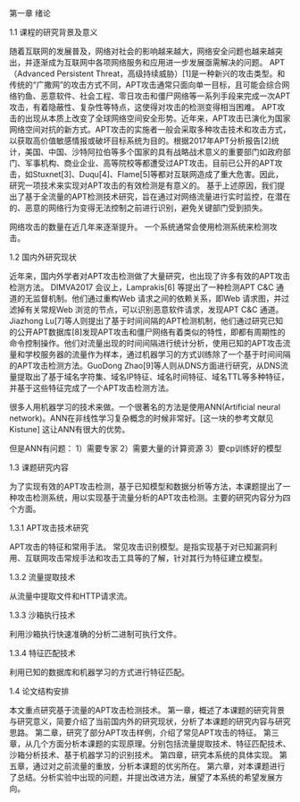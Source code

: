 第一章 绪论

1.1 课程的研究背景及意义

随着互联网的发展普及，网络对社会的影响越来越大，网络安全问题也越来越突出，并逐渐成为互联网中各项网络服务和应用进一步发展亟需解决的问题。
APT（Advanced Persistent Threat，高级持续威胁）[1]是一种新兴的攻击类型。和传统的“广撒网”的攻击方式不同，APT攻击通常只面向单一目标，且可能会综合网络钓鱼、恶意软件、社会工程、零日攻击和僵尸网络等一系列手段来完成一次APT攻击，有着隐蔽性、复杂性等特点，这使得对攻击的检测变得相当困难。
APT攻击的出现从本质上改变了全球网络空间安全形势。近年来，APT攻击已演化为国家网络空间对抗的新方式。APT攻击的实施者一般会采取多种攻击技术和攻击方式，以获取高价值敏感情报或破坏目标系统为目的。根据2017年APT分析报告[2]统计，美国、中国、沙特阿拉伯等多个国家的具有战略战术意义的重要部门如政府部门、军事机构、商业企业、高等院校等都遭受过APT攻击。目前已公开的APT攻击，如Stuxnet[3]、Duqu[4]、Flame[5]等都对互联网造成了重大危害。因此，研究一项技术来实现对APT攻击的有效检测是有意义的。
基于上述原因，我们提出了基于全流量的APT检测技术研究，旨在通过对网络流量进行实时监控，在潜在的、恶意的网络行为变得无法控制之前进行识别，避免关键部门受到损失。


网络攻击的数量在近几年来逐渐提升。
一个系统通常会使用检测系统来检测攻击。

1.2 国内外研究现状

近年来，国内外学者对APT攻击检测做了大量研究，也出现了许多有效的APT攻击检测方法。
DIMVA2017 会议上，Lamprakis[6] 等提出了一种检测APT C&C 通道的无监督机制。他们通过重构Web 请求之间的依赖关系，即Web 请求图，并过滤掉有关常规Web 浏览的节点，可以识别恶意软件请求，发现APT C&C 通道。Jiazhong Lu[7]等人则提出了基于时间间隔的APT检测机制，他们通过研究已知的公开APT数据库[8]发现APT攻击和僵尸网络有着类似的特性，即都有周期性的命令控制操作。他们对流量出现的时间间隔进行统计分析，使用已知的APT攻击流量和学校服务器的流量作为样本，通过机器学习的方式训练除了一个基于时间间隔的APT攻击检测方法。GuoDong Zhao[9]等人则从DNS方面进行研究，从DNS流量提取出了基于域名字符集、域名IP特征、域名时间特征、域名TTL等多种特征，并基于这些特征完成了一个APT攻击检测方法。


很多人用机器学习的技术来做。一个很著名的方法是使用ANN(Artificial neural network)。ANN在非线性学习复杂概念的时候非常好。[这一块的参考文献见Kistune]
这让ANN有很大的优势。

但是ANN有问题：
1）需要专家
2）需要大量的计算资源
3）要cp训练好的模型

1.3 课题研究内容

为了实现有效的APT攻击检测，基于已知模型和数据分析等方法，本课题提出了一种攻击检测系统，用以实现基于流量分析的APT攻击检测。主要的研究内容分为四个方面。

1.3.1 APT攻击技术研究

APT攻击的特征和常用手法。
常见攻击识别模型。是指实现基于对已知漏洞利用、互联网攻击常规手法和攻击工具等的了解，针对其行为特征建立模型。

1.3.2 流量提取技术

从流量中提取文件和HTTP请求流。

1.3.3 沙箱执行技术

利用沙箱执行快速准确的分析二进制可执行文件。

1.3.4 特征匹配技术

利用已知的数据库和机器学习的方式进行特征匹配。

1.4 论文结构安排

本文重点研究基于流量的APT攻击检测技术。
第一章，概述了本课题的研究背景与研究意义，简要介绍了当前国内外的研究现状，分析了本课题的研究内容与研究思路。
第二章，研究了部分APT攻击样例，介绍了常见APT攻击的特征。
第三章，从几个方面分析本课题的实现原理。分别包括流量提取技术、特征匹配技术、沙箱分析技术、基于机器学习的识别技术。
第四章，研究本系统的具体实现。
第五章，通过对之前流量的重放，分析本课题的优劣所在。
第六章，对本课题进行了总结。分析实验中出现的问题，并提出改进方法，展望了本系统的希望发展方向。


